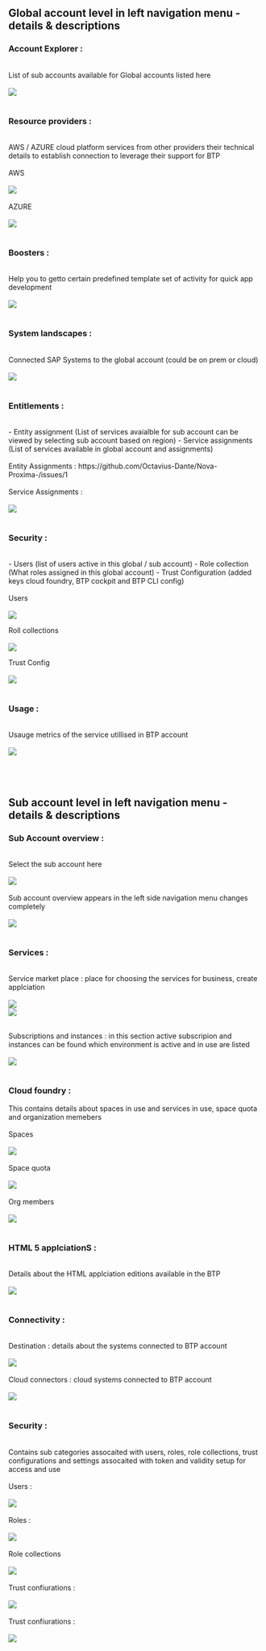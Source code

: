 ## Global account level in left navigation menu - details & descriptions 

### Account Explorer : 
</br>
List of sub accounts available for Global accounts listed here 
</br>
</br>
    <img src="./files/1_trial_account.png" >
</br>
</br>
	
### Resource providers : 
</br>
AWS / AZURE cloud platform services from other providers their technical details to establish connection to leverage their support for BTP
</br>
</br>
AWS
</br>
</br>
    <img src="./files/2.res.prov_1.png" >
</br>
</br>
AZURE
</br>
</br>
    <img src="./files/2.res.prov_2.png" >
</br>
</br>

### Boosters : 
</br>
Help you to getto certain predefined template set of activity for quick app development
</br>
</br>
    <img src="./files/3.BOOSTERS.png" >
</br>
</br>

### System landscapes :
</br>
Connected SAP Systems to the global account (could be on prem or cloud) 
</br>
</br>
    <img src="./files/4.system_landscapes.png" >
</br>
</br>

### Entitlements : 
</br>
- Entity assignment (List of services avaialble for sub account can be viewed by selecting sub account based on region)
- Service assignments (List of services available in global account and assignments)
</br>
</br>
Entity Assignments : https://github.com/Octavius-Dante/Nova-Proxima-/issues/1
</br>
</br>
Service Assignments : 
</br>
</br>
<img src="./files/4.service_assignment.png" >
</br>
</br>

### Security : 
</br>
- Users (list of users active in this global / sub account)
- Role collection (What roles assigned in this global account)
- Trust Configuration (added keys cloud foundry, BTP cockpit and BTP CLI config)
</br>
</br>
Users
</br>
</br>
<img src="./files/5.1users.png" >
</br>

Roll collections
</br>
</br>
<img src="./files/5.2roll_collection.png" >
</br>

Trust Config
</br>
</br>
<img src="./files/5.3trust_config.png" >
</br>
</br>

### Usage : 
</br>
Usauge metrics of the service utillised in BTP account 
</br>
</br>
    <img src="./files/6.usage.png" >
</br>
</br>
</br>
</br>

## Sub account level in left navigation menu - details & descriptions 

### Sub Account overview :
</br>
Select the sub account here
</br>
</br>
<img src="./files/7.SUB_1.png" >
</br>
</br>
Sub account overview appears in the left side navigation menu changes completely 
</br>
</br>
<img src="./files/8.SUB_2.png" >
</br>
</br>

### Services :

</br>
Service market place : place for choosing the services for business, create applciation 
</br>
</br>
<img src="./files/9.SUB_3.png" >
</br>
<img src="./files/10.SUB_4.png" >
</br>
</br>

Subscriptions and instances : in this section active subscripion and instances can be found which environment is active and in use are listed 
</br>
</br>
<img src="./files/11.SUB_5.png" >
</br>
</br>

### Cloud foundry :

This contains details about spaces in use and services in use, space quota and organization memebers
</br>    
Spaces 
</br>
</br>
<img src="./files/12.SUB_6.png" >
</br>
</br>
Space quota
</br>
</br>
<img src="./files/13.SUB_7.png" >
</br>
</br>
Org members 
</br>
</br>
<img src="./files/14.SUB_8.png" >
</br>
</br>

### HTML 5 applciationS :

</br>    
Details about the HTML applciation editions available in the BTP 
</br>
</br>
<img src="./files/15.SUB_9.png" >
</br>
</br>

### Connectivity :

</br>    
Destination : details about the systems connected to BTP account 
</br>
</br>
<img src="./files/16.SUB_10.png" >
</br>
</br>    
Cloud connectors : cloud systems connected to BTP account 
</br>
</br>
<img src="./files/17.SUB_11.png" >
</br>
</br>

### Security :

</br>    
Contains sub categories assocaited with users, roles, role collections, trust configurations and settings assocaited with token and validity setup for access and use
</br>
</br>
Users : 
</br>
</br>
<img src="./files/18.SUB_12.png" >
</br>
</br>
Roles :
</br>
</br>
<img src="./files/19.SUB_13.png" >
</br>
</br>
Role collections
</br>
</br>
<img src="./files/20.SUB_14.png" >
</br>
</br>
Trust confiurations : 
</br>
</br>
<img src="./files/21.SUB_15.png" >
</br>
</br>
Trust confiurations : 
</br>
</br>
<img src="./files/22.SUB_16.png" >
</br>
</br>
